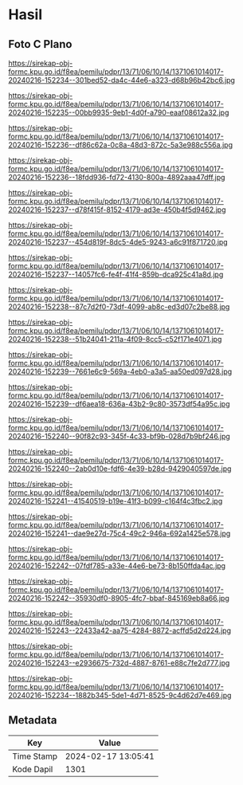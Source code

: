 # Hasil

## Foto C Plano

https://sirekap-obj-formc.kpu.go.id/f8ea/pemilu/pdpr/13/71/06/10/14/1371061014017-20240216-152234--301bed52-da4c-44e6-a323-d68b96b42bc6.jpg

https://sirekap-obj-formc.kpu.go.id/f8ea/pemilu/pdpr/13/71/06/10/14/1371061014017-20240216-152235--00bb9935-9eb1-4d0f-a790-eaaf08612a32.jpg

https://sirekap-obj-formc.kpu.go.id/f8ea/pemilu/pdpr/13/71/06/10/14/1371061014017-20240216-152236--df86c62a-0c8a-48d3-872c-5a3e988c556a.jpg

https://sirekap-obj-formc.kpu.go.id/f8ea/pemilu/pdpr/13/71/06/10/14/1371061014017-20240216-152236--18fdd936-fd72-4130-800a-4892aaa47dff.jpg

https://sirekap-obj-formc.kpu.go.id/f8ea/pemilu/pdpr/13/71/06/10/14/1371061014017-20240216-152237--d78f415f-8152-4179-ad3e-450b4f5d9462.jpg

https://sirekap-obj-formc.kpu.go.id/f8ea/pemilu/pdpr/13/71/06/10/14/1371061014017-20240216-152237--454d819f-8dc5-4de5-9243-a6c91f871720.jpg

https://sirekap-obj-formc.kpu.go.id/f8ea/pemilu/pdpr/13/71/06/10/14/1371061014017-20240216-152237--14057fc6-fe4f-41f4-859b-dca925c41a8d.jpg

https://sirekap-obj-formc.kpu.go.id/f8ea/pemilu/pdpr/13/71/06/10/14/1371061014017-20240216-152238--87c7d2f0-73df-4099-ab8c-ed3d07c2be88.jpg

https://sirekap-obj-formc.kpu.go.id/f8ea/pemilu/pdpr/13/71/06/10/14/1371061014017-20240216-152238--51b24041-211a-4f09-8cc5-c52f171e4071.jpg

https://sirekap-obj-formc.kpu.go.id/f8ea/pemilu/pdpr/13/71/06/10/14/1371061014017-20240216-152239--7661e6c9-569a-4eb0-a3a5-aa50ed097d28.jpg

https://sirekap-obj-formc.kpu.go.id/f8ea/pemilu/pdpr/13/71/06/10/14/1371061014017-20240216-152239--df6aea18-636a-43b2-9c80-3573df54a95c.jpg

https://sirekap-obj-formc.kpu.go.id/f8ea/pemilu/pdpr/13/71/06/10/14/1371061014017-20240216-152240--90f82c93-345f-4c33-bf9b-028d7b9bf246.jpg

https://sirekap-obj-formc.kpu.go.id/f8ea/pemilu/pdpr/13/71/06/10/14/1371061014017-20240216-152240--2ab0d10e-fdf6-4e39-b28d-9429040597de.jpg

https://sirekap-obj-formc.kpu.go.id/f8ea/pemilu/pdpr/13/71/06/10/14/1371061014017-20240216-152241--41540519-b19e-41f3-b099-c164f4c3fbc2.jpg

https://sirekap-obj-formc.kpu.go.id/f8ea/pemilu/pdpr/13/71/06/10/14/1371061014017-20240216-152241--dae9e27d-75c4-49c2-946a-692a1425e578.jpg

https://sirekap-obj-formc.kpu.go.id/f8ea/pemilu/pdpr/13/71/06/10/14/1371061014017-20240216-152242--07fdf785-a33e-44e6-be73-8b150ffda4ac.jpg

https://sirekap-obj-formc.kpu.go.id/f8ea/pemilu/pdpr/13/71/06/10/14/1371061014017-20240216-152242--35930df0-8905-4fc7-bbaf-845169eb8a66.jpg

https://sirekap-obj-formc.kpu.go.id/f8ea/pemilu/pdpr/13/71/06/10/14/1371061014017-20240216-152243--22433a42-aa75-4284-8872-acffd5d2d224.jpg

https://sirekap-obj-formc.kpu.go.id/f8ea/pemilu/pdpr/13/71/06/10/14/1371061014017-20240216-152243--e2936675-732d-4887-8761-e88c7fe2d777.jpg

https://sirekap-obj-formc.kpu.go.id/f8ea/pemilu/pdpr/13/71/06/10/14/1371061014017-20240216-152234--1882b345-5de1-4d71-8525-9c4d62d7e469.jpg


## Metadata

| Key        | Value               |
| ---------- | ------------------- |
| Time Stamp | 2024-02-17 13:05:41 |
| Kode Dapil | 1301                |




